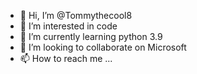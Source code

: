 - 👋 Hi, I’m @Tommythecool8
- 👀 I’m interested in code
- 🌱 I’m currently learning python 3.9
- 💞️ I’m looking to collaborate on Microsoft 
- 📫 How to reach me ...

<!---
Tommythecool8/Tommythecool8 is a ✨ special ✨ repository because its `README.md` (this file) appears on your GitHub profile.
You can click the Preview link to take a look at your changes.
--->

